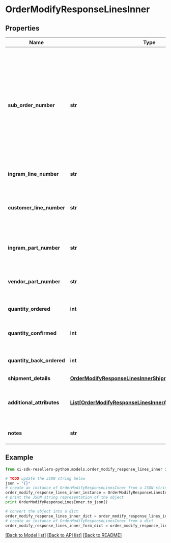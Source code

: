 # OrderModifyResponseLinesInner


## Properties

Name | Type | Description | Notes
------------ | ------------- | ------------- | -------------
**sub_order_number** | **str** | The sub order number. The two-digit prefix is the warehouse code of the warehouse nearest the reseller. The middle number is the order number. The two-digit suffix is the sub order number. | [optional] 
**ingram_line_number** | **str** | The IngramMicro line number. | [optional] 
**customer_line_number** | **str** | The reseller&#39;s line number for reference in their system. | [optional] 
**ingram_part_number** | **str** | The unique IngramMicro part number for the line item. | [optional] 
**vendor_part_number** | **str** | The vendor&#39;s part number for the line item. | [optional] 
**quantity_ordered** | **int** | The quantity ordered of the line item. | [optional] 
**quantity_confirmed** | **int** | The quantity confirmed of the line item. | [optional] 
**quantity_back_ordered** | **int** | The quantity backordered of the line item. | [optional] 
**shipment_details** | [**OrderModifyResponseLinesInnerShipmentDetails**](OrderModifyResponseLinesInnerShipmentDetails.md) |  | [optional] 
**additional_attributes** | [**List[OrderModifyResponseLinesInnerAdditionalAttributesInner]**](OrderModifyResponseLinesInnerAdditionalAttributesInner.md) | SAP requested and country-specific line level details. | [optional] 
**notes** | **str** | Line-level notes for the order. | [optional] 

## Example

```python
from xi-sdk-resellers-python.models.order_modify_response_lines_inner import OrderModifyResponseLinesInner

# TODO update the JSON string below
json = "{}"
# create an instance of OrderModifyResponseLinesInner from a JSON string
order_modify_response_lines_inner_instance = OrderModifyResponseLinesInner.from_json(json)
# print the JSON string representation of the object
print OrderModifyResponseLinesInner.to_json()

# convert the object into a dict
order_modify_response_lines_inner_dict = order_modify_response_lines_inner_instance.to_dict()
# create an instance of OrderModifyResponseLinesInner from a dict
order_modify_response_lines_inner_form_dict = order_modify_response_lines_inner.from_dict(order_modify_response_lines_inner_dict)
```
[[Back to Model list]](../README.md#documentation-for-models) [[Back to API list]](../README.md#documentation-for-api-endpoints) [[Back to README]](../README.md)


